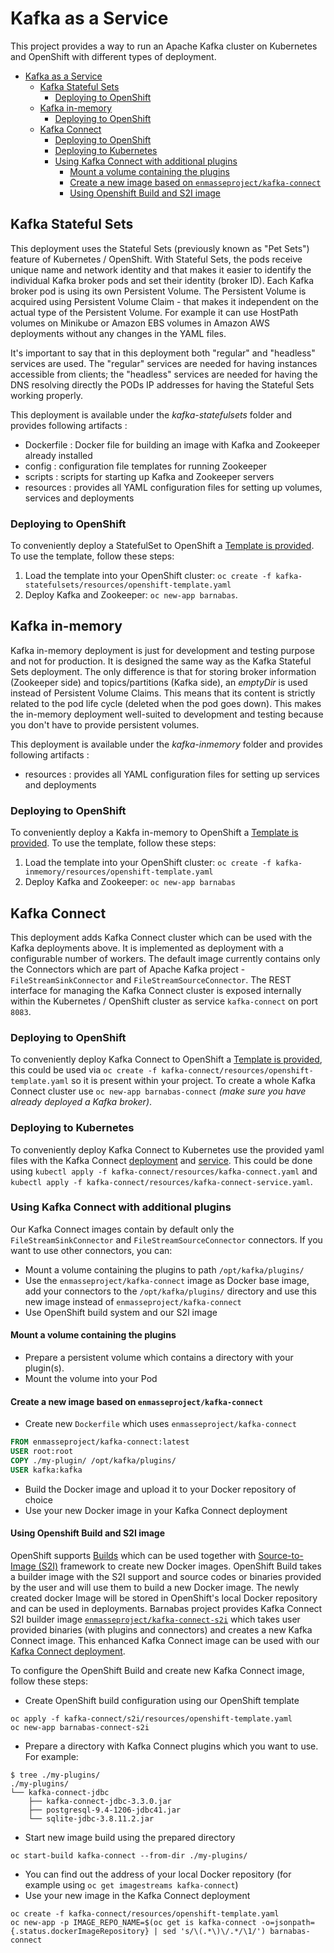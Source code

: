 # Kafka as a Service

This project provides a way to run an Apache Kafka cluster on Kubernetes and OpenShift with different types of deployment.

<!-- TOC -->

- [Kafka as a Service](#kafka-as-a-service)
    - [Kafka Stateful Sets](#kafka-stateful-sets)
        - [Deploying to OpenShift](#deploying-to-openshift)
    - [Kafka in-memory](#kafka-in-memory)
        - [Deploying to OpenShift](#deploying-to-openshift-1)
    - [Kafka Connect](#kafka-connect)
        - [Deploying to OpenShift](#deploying-to-openshift-2)
        - [Deploying to Kubernetes](#deploying-to-kubernetes)
        - [Using Kafka Connect with additional plugins](#using-kafka-connect-with-additional-plugins)
            - [Mount a volume containing the plugins](#mount-a-volume-containing-the-plugins)
            - [Create a new image based on `enmasseproject/kafka-connect`](#create-a-new-image-based-on-enmasseprojectkafka-connect)
            - [Using Openshift Build and S2I image](#using-openshift-build-and-s2i-image)

<!-- /TOC -->

## Kafka Stateful Sets

This deployment uses the Stateful Sets (previously known as "Pet Sets") feature of Kubernetes / OpenShift. 
With Stateful Sets, the pods receive unique name and network identity and that makes it easier to identify the individual Kafka broker pods and set their identity (broker ID). 
Each Kafka broker pod is using its own Persistent Volume. 
The Persistent Volume is acquired using Persistent Volume Claim - that makes it independent on the actual type of the Persistent Volume. 
For example it can use HostPath volumes on Minikube or Amazon EBS volumes in Amazon AWS deployments without any changes in the YAML files.

It's important to say that in this deployment both "regular" and "headless" services are used. The "regular" services are needed for having instances accessible from clients;
the "headless" services are needed for having the DNS resolving directly the PODs IP addresses for having the Stateful Sets working properly.

This deployment is available under the _kafka-statefulsets_ folder and provides following artifacts :

* Dockerfile : Docker file for building an image with Kafka and Zookeeper already installed
* config : configuration file templates for running Zookeeper
* scripts : scripts for starting up Kafka and Zookeeper servers
* resources : provides all YAML configuration files for setting up volumes, services and deployments

### Deploying to OpenShift

To conveniently deploy a StatefulSet to OpenShift a [Template is provided](kafka-statefulsets/resources/openshift-template.yaml). 
To use the template, follow these steps: 
1. Load the template into your OpenShift cluster: `oc create -f kafka-statefulsets/resources/openshift-template.yaml`
2. Deploy Kafka and Zookeeper: `oc new-app barnabas`.

## Kafka in-memory

Kafka in-memory deployment is just for development and testing purpose and not for production. 
It is designed the same way as the Kafka Stateful Sets deployment. 
The only difference is that for storing broker information (Zookeeper side) and topics/partitions (Kafka side), an _emptyDir_ is used instead of Persistent Volume Claims. 
This means that its content is strictly related to the pod life cycle (deleted when the pod goes down). 
This makes the in-memory deployment well-suited to development and testing because you don't have to provide persistent volumes.

This deployment is available under the _kafka-inmemory_ folder and provides following artifacts :

* resources : provides all YAML configuration files for setting up services and deployments

### Deploying to OpenShift

To conveniently deploy a Kakfa in-memory to OpenShift a [Template is provided](kafka-inmemory/resources/openshift-template.yaml).
To use the template, follow these steps: 
1. Load the template into your OpenShift cluster: `oc create -f kafka-inmemory/resources/openshift-template.yaml`
2. Deploy Kafka and Zookeeper: `oc new-app barnabas`

## Kafka Connect

This deployment adds Kafka Connect cluster which can be used with the Kafka deployments above. It is implemented as deployment with a configurable number of workers. The default image currently contains only the Connectors which are part of Apache Kafka project - `FileStreamSinkConnector` and `FileStreamSourceConnector`. The REST interface for managing the Kafka Connect cluster is exposed internally within the Kubernetes / OpenShift cluster as service `kafka-connect` on port `8083`.

### Deploying to OpenShift

To conveniently deploy Kafka Connect to OpenShift a [Template is provided](kafka-connect/resources/openshift-template.yaml), this could be used via `oc create -f kafka-connect/resources/openshift-template.yaml` so it is present within your project. To create a whole Kafka Connect cluster use `oc new-app barnabas-connect` *(make sure you have already deployed a Kafka broker)*.

### Deploying to Kubernetes

To conveniently deploy Kafka Connect to Kubernetes use the provided yaml files with the Kafka Connect [deployment](kafka-connect/resources/kafka-connect.yaml) and [service](kafka-connect/resources/kafka-connect-service.yaml). This could be done using `kubectl apply -f kafka-connect/resources/kafka-connect.yaml` and `kubectl apply -f kafka-connect/resources/kafka-connect-service.yaml`.

### Using Kafka Connect with additional plugins

Our Kafka Connect images contain by default only the `FileStreamSinkConnector` and `FileStreamSourceConnector` connectors.
If you want to use other connectors, you can:
* Mount a volume containing the plugins to path `/opt/kafka/plugins/`
* Use the `enmasseproject/kafka-connect` image as Docker base image, add your connectors to the `/opt/kafka/plugins/` directory and use this new image instead of `enmasseproject/kafka-connect`
* Use OpenShift build system and our S2I image

#### Mount a volume containing the plugins

* Prepare a persistent volume which contains a directory with your plugin(s).
* Mount the volume into your Pod

#### Create a new image based on `enmasseproject/kafka-connect`

* Create new `Dockerfile` which uses `enmasseproject/kafka-connect`
```Dockerfile
FROM enmasseproject/kafka-connect:latest
USER root:root
COPY ./my-plugin/ /opt/kafka/plugins/
USER kafka:kafka
```
* Build the Docker image and upload it to your Docker repository of choice
* Use your new Docker image in your Kafka Connect deployment

#### Using Openshift Build and S2I image

OpenShift supports [Builds](https://docs.openshift.org/3.6/dev_guide/builds/index.html) which can be used together with [Source-to-Image (S2I)](https://docs.openshift.org/3.6/creating_images/s2i.html#creating-images-s2i) framework to create new Docker images. OpenShift Build takes a builder image with the S2I support and source codes or binaries provided by the user and will use them to build a new Docker image. The newly created docker Image will be stored in OpenShift's local Docker repository and can be used in deployments. Barnabas project provides Kafka Connect S2I builder image [`enmasseproject/kafka-connect-s2i`](https://hub.docker.com/r/enmasseproject/kafka-connect-s2i/) which takes user provided binaries (with plugins and connectors) and creates a new Kafka Connect image. This enhanced Kafka Connect image can be used with our [Kafka Connect deployment](#kafka-connect).

To configure the OpenShift Build and create new Kafka Connect image, follow these steps:

* Create OpenShift build configuration using our OpenShift template
```
oc apply -f kafka-connect/s2i/resources/openshift-template.yaml
oc new-app barnabas-connect-s2i
```
* Prepare a directory with Kafka Connect plugins which you want to use. For example:
```
$ tree ./my-plugins/
./my-plugins/
└── kafka-connect-jdbc
    ├── kafka-connect-jdbc-3.3.0.jar
    ├── postgresql-9.4-1206-jdbc41.jar
    └── sqlite-jdbc-3.8.11.2.jar
```
* Start new image build using the prepared directory
```
oc start-build kafka-connect --from-dir ./my-plugins/
```
* You can find out the address of your local Docker repository (for example using `oc get imagestreams kafka-connect`)
* Use your new image in the Kafka Connect deployment
```
oc create -f kafka-connect/resources/openshift-template.yaml
oc new-app -p IMAGE_REPO_NAME=$(oc get is kafka-connect -o=jsonpath={.status.dockerImageRepository} | sed 's/\(.*\)\/.*/\1/') barnabas-connect
```